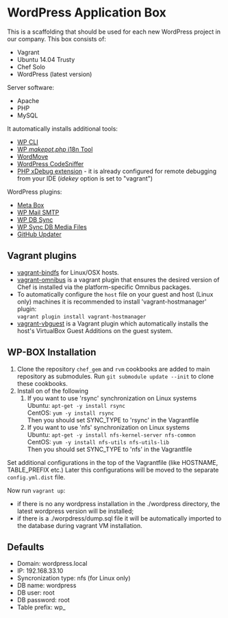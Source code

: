 # WordPress Application Box

This is a scaffolding that should be used for each new WordPress project in our company.
This box consists of:

- Vagrant
- Ubuntu 14.04 Trusty
- Chef Solo
- WordPress (latest version)

Server software:

- Apache
- PHP
- MySQL

It automatically installs additional tools:

- [WP CLI](http://wp-cli.org/)
- [WP *makepot.php* i18n Tool](http://codex.wordpress.org/I18n_for_WordPress_Developers)
- [WordMove](https://github.com/welaika/wordmove)
- [WordPress CodeSniffer](https://github.com/WordPress-Coding-Standards/WordPress-Coding-Standards)
- [PHP xDebug extension](http://xdebug.org/) - it is already configured for remote debugging from your IDE (*idekey* option is set to "vagrant")

WordPress plugins:

- [Meta Box](http://metabox.io/)
- [WP Mail SMTP](https://wordpress.org/plugins/wp-mail-smtp)
- [WP DB Sync](https://github.com/wp-sync-db/wp-sync-db)
- [WP Sync DB Media Files](https://github.com/wp-sync-db/wp-sync-db-media-files)
- [GitHub Updater](https://github.com/afragen/github-updater)

## Vagrant plugins

 - [vagrant-bindfs](https://github.com/gael-ian/vagrant-bindfs) for Linux/OSX hosts.
 - [vagrant-omnibus](https://github.com/chef/vagrant-omnibus) is a vagrant plugin that ensures the desired version of Chef is installed via the platform-specific Omnibus packages.
 - To automatically configure the `host` file on your guest and host (Linux only) machines it is recommended to install 'vagrant-hostmanager' plugin:  
`vagrant plugin install vagrant-hostmanager`
 - [vagrant-vbguest](https://github.com/dotless-de/vagrant-vbguest) is a Vagrant plugin which automatically installs the host's VirtualBox Guest Additions on the guest system.



## WP-BOX Installation

1. Clone the repository
   `chef_gem` and `rvm` cookbooks are added to main repository as submodules. Run `git submodule update --init` to clone these cookbooks.
2. Install on of the following 
    1. If you want to use 'rsync' synchronization on Linux systems  
Ubuntu: `apt-get -y install rsync`  
CentOS: `yum -y install rsync`  
Then you should set SYNC_TYPE to 'rsync' in the Vagrantfile
    2. If you want to use 'nfs' synchronization on Linux systems  
Ubuntu: `apt-get -y install nfs-kernel-server nfs-common`  
CentOS: `yum -y install nfs-utils nfs-utils-lib`  
Then you should set SYNC_TYPE to 'nfs' in the Vagrantfile
  
Set additional configurations in the top of the Vagrantfile (like HOSTNAME, TABLE_PREFIX etc.)
Later this configurations will be moved to the separate `config.yml.dist` file.

Now run `vagrant up`:

- if there is no any wordpress installation in the ./wordpress directory, the latest wordpress version will be installed;
- if there is a ./worpdress/dump.sql file it will be automatically imported to the database during vagrant VM installation.

## Defaults

- Domain: wordpress.local
- IP: 192.168.33.10
- Syncronization type: nfs (for Linux only)
- DB name: wordpress
- DB user: root
- DB password: root
- Table prefix: wp_
